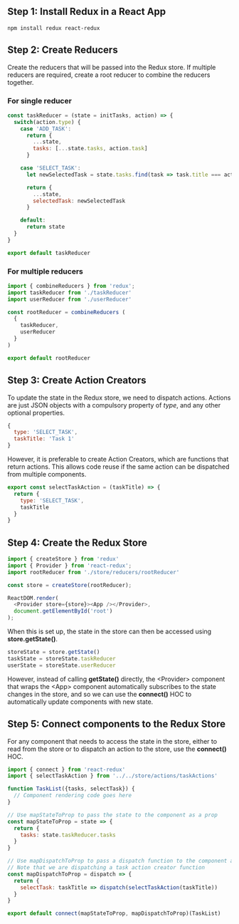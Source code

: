
## **Step 1: Install Redux in a React App**

```
npm install redux react-redux
```

## **Step 2: Create Reducers**
Create the reducers that will be passed into the Redux store. 
If multiple reducers are required, create a root reducer to combine the reducers together. 
 
### **For single reducer**
```javascript
const taskReducer = (state = initTasks, action) => { 
  switch(action.type) { 
    case 'ADD_TASK': 
      return { 
        ...state, 
        tasks: [...state.tasks, action.task] 
      }

    case 'SELECT_TASK':
      let newSelectedTask = state.tasks.find(task => task.title === action.taskTitle)

      return {
        ...state,
        selectedTask: newSelectedTask
      }

    default: 
      return state 
  } 
} 

export default taskReducer 
```

### **For multiple reducers**
```javascript
import { combineReducers } from 'redux'; 
import taskReducer from './taskReducer' 
import userReducer from './userReducer' 

const rootReducer = combineReducers ( 
  { 
    taskReducer, 
    userReducer 
  } 
) 

export default rootReducer 
```

## **Step 3: Create Action Creators**
To update the state in the Redux store, we need to dispatch actions. Actions are just JSON objects with a compulsory property of *type*, and any other optional properties.

```javascript
{
  type: 'SELECT_TASK',
  taskTitle: 'Task 1'
}
```

However, it is preferable to create Action Creators, which are functions that return actions. This allows code reuse if the same action can be dispatched from multiple components.
```javascript
export const selectTaskAction = (taskTitle) => {
  return {
    type: 'SELECT_TASK',
    taskTitle
  }
}
```

## **Step 4: Create the Redux Store**
```javascript
import { createStore } from 'redux' 
import { Provider } from 'react-redux'; 
import rootReducer from './store/reducers/rootReducer' 

const store = createStore(rootReducer); 

ReactDOM.render( 
  <Provider store={store}><App /></Provider>, 
  document.getElementById('root') 
); 
```
 
When this is set up, the state in the store can then be accessed using **store.getState()**.

```javascript
storeState = store.getState() 
taskState = storeState.taskReducer 
userState = storeState.userReducer 
```

However, instead of calling **getState()** directly, the \<Provider> component that wraps the \<App> component automatically subscribes to the state changes in the store, and so we can use the **connect()** HOC to automatically update components with new state. 
 
## **Step 5: Connect components to the Redux Store**
For any component that needs to access the state in the store, either to read from the store or to dispatch an action to the store, use the **connect()** HOC.

```javascript
import { connect } from 'react-redux' 
import { selectTaskAction } from '../../store/actions/taskActions'

function TaskList({tasks, selectTask}) { 
  // Component rendering code goes here
} 

// Use mapStateToProp to pass the state to the component as a prop 
const mapStateToProp = state => { 
  return { 
    tasks: state.taskReducer.tasks 
  } 
} 

// Use mapDispatchToProp to pass a dispatch function to the component as a prop.
// Note that we are dispatching a task action creator function
const mapDispatchToProp = dispatch => { 
  return { 
    selectTask: taskTitle => dispatch(selectTaskAction(taskTitle)) 
  } 
} 

export default connect(mapStateToProp, mapDispatchToProp)(TaskList) 
```

 
 
 

